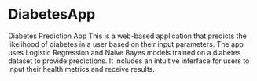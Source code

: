 # DiabetesApp
Diabetes Prediction App This is a web-based application that predicts the likelihood of diabetes in a user based on their input parameters. The app uses Logistic Regression and Naive Bayes models trained on a diabetes dataset to provide predictions. It includes an intuitive interface for users to input their health metrics and receive results.
